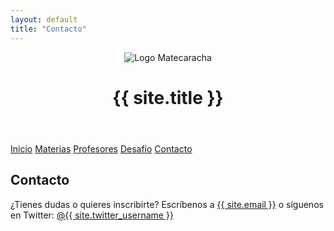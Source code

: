 ```yaml
---
layout: default
title: "Contacto"
---
```


<header>
  <img src="{{ site.logo }}" alt="Logo Matecaracha">
  <h1>{{ site.title }}</h1>
</header>

<nav>
  <a href="https://feijoo230.github.io/matecaracha/">Inicio</a>
  <a href="https://feijoo230.github.io/matecaracha/materias">Materias</a>
  <a href="https://feijoo230.github.io/matecaracha/profesores">Profesores</a>
  <a href="https://feijoo230.github.io/matecaracha/desafio">Desafío</a>
  <a href="https://feijoo230.github.io/matecaracha/contacto">Contacto</a>
</nav>

<section>
  <h2>Contacto</h2>
  <p>¿Tienes dudas o quieres inscribirte? Escríbenos a <a href="mailto:{{ site.email }}">{{ site.email }}</a> o síguenos en Twitter: <a href="https://twitter.com/{{ site.twitter_username }}" target="_blank">@{{ site.twitter_username }}</a></p>
</section>
